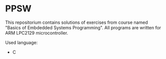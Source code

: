 # PPSW
This repositorium contains solutions of exercises from course named "Basics of Embdedded Systems Programming".
All programs are written for ARM LPC2129 microcontroller.

Used language:

- C

